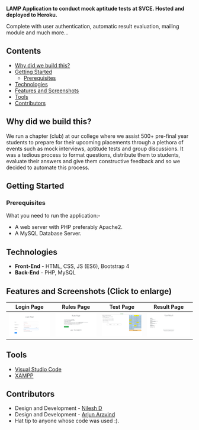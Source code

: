 **LAMP Application to conduct mock aptitude tests at SVCE. Hosted and deployed to Heroku.**

Complete with user authentication, automatic result evaluation, mailing module and much more...

## Contents
- [Why did we build this?](#why-did-we-build-this)
- [Getting Started](#getting-started)
  - [Prerequisites](#prerequisites)
- [Technologies](#technologies)
- [Features and Screenshots](#features-and-screenshots-click-to-enlarge)
- [Tools](#tools)
- [Contributors](#contributors)

## Why did we build this?
We run a chapter (club) at our college where we assist 500+ pre-final year students to prepare for their upcoming placements through a plethora of events such as mock interviews, aptitude tests and group discussions. It was a tedious process to format questions, distribute them to students, evaluate their answers and give them constructive feedback and so we decided to automate this process.

## Getting Started
 

### Prerequisites
What you need to run the application:-
* A web server with PHP preferably Apache2.
* A MySQL Database Server.

## Technologies
* **Front-End** - HTML, CSS, JS (ES6), Bootstrap 4
* **Back-End**  - PHP, MySQL

## Features and Screenshots (Click to enlarge)
| Login Page                        | Rules Page                        | Test Page                        | Result Page                        |
| --------------------------------- | --------------------------------- | -------------------------------- | ---------------------------------- |
| <img src="screenshots/login.png"> | <img src="screenshots/rules.png"> | <img src="screenshots/test.png"> | <img src="screenshots/result.png"> |

## Tools
* [Visual Studio Code](https://code.visualstudio.com/)
* [XAMPP](https://www.apachefriends.org/download.html)

## Contributors
* Design and Development - [Nilesh D](https://github.com/Nilesh2000)
* Design and Development - [Arjun Aravind](https://github.com/ArjArv98)
* Hat tip to anyone whose code was used :).
